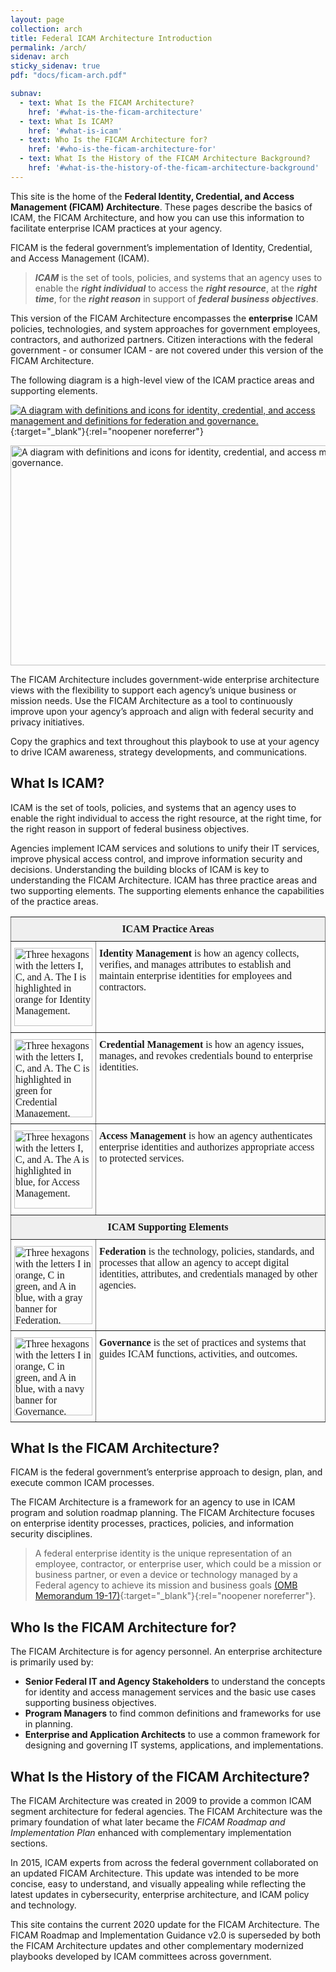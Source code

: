 ```yaml
---
layout: page
collection: arch
title: Federal ICAM Architecture Introduction
permalink: /arch/
sidenav: arch
sticky_sidenav: true
pdf: "docs/ficam-arch.pdf"

subnav:
  - text: What Is the FICAM Architecture?
    href: '#what-is-the-ficam-architecture'
  - text: What Is ICAM?
    href: '#what-is-icam'
  - text: Who Is the FICAM Architecture for?
    href: '#who-is-the-ficam-architecture-for'
  - text: What Is the History of the FICAM Architecture Background?
    href: '#what-is-the-history-of-the-ficam-architecture-background'
---
```


This site is the home of the **Federal Identity, Credential, and Access Management (FICAM) Architecture**. These pages describe the basics of ICAM, the FICAM Architecture, and how you can use this information to facilitate enterprise ICAM practices at your agency. 

FICAM is the federal government’s implementation of Identity, Credential, and Access Management (ICAM).

> **_ICAM_** is the set of tools, policies, and systems that an agency uses to enable the **_right individual_** to access the **_right resource_**, at the **_right time_**, for the **_right reason_** in support of **_federal business objectives_**.

This version of the FICAM Architecture encompasses the **enterprise** ICAM policies, technologies, and system approaches for government employees, contractors, and authorized partners. Citizen interactions with the federal government - or consumer ICAM - are not covered under this version of the FICAM Architecture.

The following diagram is a high-level view of the ICAM practice areas and supporting elements. 

[![A diagram with definitions and icons for identity, credential, and access management and definitions for federation and governance.]({{site.baseurl}}/assets/arch/intro_ConceptualDiagram.png)]({{site.baseurl}}/assets/arch/intro_ConceptualDiagram.png){:target="_blank"}{:rel="noopener noreferrer"}

<img src="{{site.baseurl}}/assets/arch/intro_ConceptualDiagram.png" alt="A diagram with definitions and icons for identity, credential, and access management and definitions for federation and governance." width="870" height="352">

The FICAM Architecture includes government-wide enterprise architecture views with the flexibility to support each agency’s unique business or mission needs. Use the FICAM Architecture as a tool to continuously improve upon your agency’s approach and align with federal security and privacy initiatives.

Copy the graphics and text throughout this playbook to use at your agency to drive ICAM awareness, strategy developments, and communications.

## What Is ICAM?
ICAM is the set of tools, policies, and systems that an agency uses to enable the right individual to access the right resource, at the right time, for the right reason in support of federal business objectives.

Agencies implement ICAM services and solutions to unify their IT services, improve physical access control, and improve information security and decisions. Understanding the building blocks of ICAM is key to understanding the FICAM Architecture. ICAM has three practice areas and two supporting elements. The supporting elements enhance the capabilities of the practice areas.

<style type="text/css">
.tg  {border-collapse:collapse;border-spacing:0;}
.tg td{border-color:black;border-style:solid;border-width:1px; overflow:hidden;padding:10px 5px;word-break:normal;}
.tg th{border-color:black;border-style:solid;border-width:1px; overflow:hidden;padding:10px 5px;word-break:normal;}
.tg .tg-yj5y{background-color:#efefef;border-color:inherit;text-align:center;vertical-align:middle;font-family: "Cambria", "Georgia", "Times New Roman", "Times", serif;}
.tg .tg-0pky{border-color:inherit;text-align:left;vertical-align:top;font-family: "Cambria", "Georgia", "Times New Roman", "Times", serif;}
</style>

<table class="tg" role="presentation">
  <tr>
    <td class="tg-yj5y" colspan="2"><b>ICAM Practice Areas</b></td>
  </tr>
  <tr>
    <td class="tg-0pky"><a href="{{site.baseurl}}/assets/arch/intro_ICAM-Identity.png" target="_blank" rel="noopener noreferrer"><img src="{{site.baseurl}}/assets/arch/intro_ICAM-Identity.png" alt="Three hexagons with the letters I, C, and A. The I is highlighted in orange for Identity Management." width="125"></a><br></td>
    <td class="tg-0pky"><span style="font-weight:bold">Identity Management</span> is how an agency collects, verifies, and manages attributes to establish and maintain enterprise identities for employees and contractors.</td>
  </tr>
  <tr>
    <td class="tg-0pky"><a href="{{site.baseurl}}/assets/arch/intro_⁮ICAM-Credential.png" target="_blank" rel="noopener noreferrer"><img src="{{site.baseurl}}/assets/arch/intro_⁮ICAM-Credential.png" alt="Three hexagons with the letters I, C, and A. The C is highlighted in green for Credential Management." width="125"></a><br></td>
    <td class="tg-0pky"><span style="font-weight:bold">Credential Management</span> is how an agency issues, manages, and revokes credentials bound to enterprise identities.</td>
  </tr>
  <tr>
    <td class="tg-0pky"><a href="{{site.baseurl}}/assets/arch/Intro_ICAM-Access.png" target="_blank" rel="noopener noreferrer"><img src="{{site.baseurl}}/assets/arch/Intro_ICAM-Access.png" alt="Three hexagons with the letters I, C, and A. The A is highlighted in blue, for Access Management." width="125"></a><br></td>
    <td class="tg-0pky"><span style="font-weight:bold">Access Management</span> is how an agency authenticates enterprise identities and authorizes appropriate access to protected services.</td>
  </tr>
  <tr>
    <td class="tg-yj5y" colspan="2"><b>ICAM Supporting Elements</b></td>
  </tr>
  <tr>
    <td class="tg-0pky"><a href="{{site.baseurl}}/assets/arch/Intro_ICAM-Federation.png" target="_blank" rel="noopener noreferrer"><img src="{{site.baseurl}}/assets/arch/Intro_ICAM-Federation.png" alt="Three hexagons with the letters I in orange, C in green, and A in blue, with a gray banner for Federation." width="125"></a><br></td>
    <td class="tg-0pky"><span style="font-weight:bold">Federation</span> is the technology, policies, standards, and processes that allow an agency to accept digital identities, attributes, and credentials managed by other agencies.</td>
  </tr>
  <tr>
    <td class="tg-0pky"><a href="{{site.baseurl}}/assets/arch/intro_ICAM-Governance.png" target="_blank" rel="noopener noreferrer"><img src="{{site.baseurl}}/assets/arch/intro_ICAM-Governance.png" alt="Three hexagons with the letters I in orange, C in green, and A in blue, with a navy banner for Governance." width="125"></a><br></td>
    <td class="tg-0pky"><span style="font-weight:bold">Governance</span> is the set of practices and systems that guides ICAM functions, activities, and outcomes.</td>
  </tr>
</table>

## What Is the FICAM Architecture?
FICAM is the federal government’s enterprise approach to design, plan, and execute common ICAM processes.

The FICAM Architecture is a framework for an agency to use in ICAM program and solution roadmap planning. The FICAM Architecture focuses on enterprise identity processes, practices, policies, and information security disciplines. 

>  A federal enterprise identity is the unique representation of an employee, contractor, or enterprise user, which could be a mission or business partner, or even a device or technology managed by a Federal agency to achieve its mission and business goals [(OMB Memorandum 19-17)](https://www.whitehouse.gov/wp-content/uploads/2019/05/M-19-17.pdf){:target="_blank"}{:rel="noopener noreferrer"}.

## Who Is the FICAM Architecture for?
The FICAM Architecture is for agency personnel. An enterprise architecture is primarily used by:
- **Senior Federal IT and Agency Stakeholders** to understand the concepts for identity and access management services and the basic use cases supporting business objectives.
- **Program Managers** to find common definitions and frameworks for use in planning.
- **Enterprise and Application Architects** to use a common framework for designing and governing IT systems, applications, and implementations.

## What Is the History of the FICAM Architecture?
The FICAM Architecture was created in 2009 to provide a common ICAM segment architecture for federal agencies. The FICAM Architecture was the primary foundation of what later became the _FICAM Roadmap and Implementation Plan_ enhanced with complementary implementation sections.  

In 2015, ICAM experts from across the federal government collaborated on an updated FICAM Architecture.  This update was intended to be more concise, easy to understand, and visually appealing while reflecting the latest updates in cybersecurity, enterprise architecture, and ICAM policy and technology.

This site contains the current 2020 update for the FICAM Architecture.  The FICAM Roadmap and Implementation Guidance v2.0 is superseded by both the FICAM Architecture updates and other complementary modernized playbooks developed by ICAM committees across government. 
